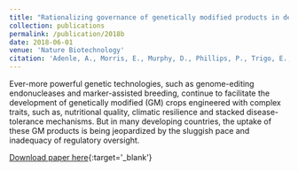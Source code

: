 ```yaml
---
title: "Rationalizing governance of genetically modified products in developing countries"
collection: publications
permalink: /publication/2018b
date: 2018-06-01
venue: 'Nature Biotechnology'
citation: 'Adenle, A., Morris, E., Murphy, D., Phillips, P., Trigo, E., Kearns, P., Li, Y-H., Quemada, H., Falck-Zepeda, J., Komen, J. 2018. Rationalizing governance of genetically modified products in developing countries. Nature Biotechnology 36: 137-139.'
---
```


Ever-more powerful genetic technologies, such as genome-editing endonucleases and marker-assisted breeding, continue to facilitate the development of genetically modified (GM) crops engineered with complex traits, such as, nutritional quality, climatic resilience and stacked disease-tolerance mechanisms. But in many developing countries, the uptake of these GM products is being jeopardized by the sluggish pace and inadequacy of regulatory oversight.

[Download paper here](http://hdquemada.github.io/files/2018b.pdf){:target='_blank'}